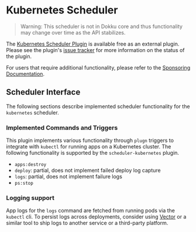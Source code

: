 # Kubernetes Scheduler

> Warning: This scheduler is not in Dokku core and thus functionality may change over time as the API stabilizes.

The [Kubernetes Scheduler Plugin](https://github.com/dokku/dokku-scheduler-kubernetes) is available free as an external plugin. Please see the plugin's [issue tracker](https://github.com/dokku/dokku-scheduler-kubernetes/issues) for more information on the status of the plugin.

For users that require additional functionality, please refer to the [Sponsoring Documentation](https://github.com/dokku/.github/blob/master/SPONSORING.md).

## Scheduler Interface

The following sections describe implemented scheduler functionality for the `kubernetes` scheduler.

### Implemented Commands and Triggers

This plugin implements various functionality through `plugn` triggers to integrate with `kubectl` for running apps on a Kubernetes cluster. The following functionality is supported by the `scheduler-kubernetes` plugin.

- `apps:destroy`
- `deploy`: partial, does not implement failed deploy log capture
- `logs`: partial, does not implement failure logs
- `ps:stop`

### Logging support

App logs for the `logs` command are fetched from running pods via the `kubectl` cli. To persist logs across deployments, consider using [Vector](https://vector.dev/docs/setup/installation/platforms/kubernetes/) or a similar tool to ship logs to another service or a third-party platform.
